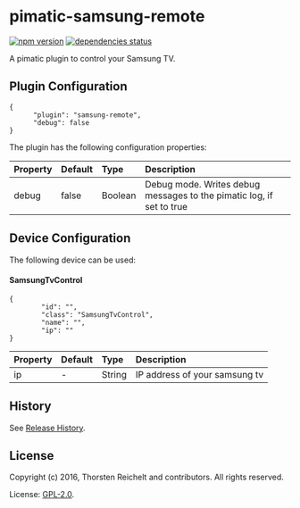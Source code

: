 # pimatic-samsung-remote

[![npm version](https://badge.fury.io/js/pimatic-samsung-remote.svg)](http://badge.fury.io/js/pimatic-samsung-remote)
[![dependencies status](https://david-dm.org/thost96/pimatic-samsung-remote/status.svg)](https://david-dm.org/thost96/pimatic-samsung-remote)

A pimatic plugin to control your Samsung TV.

## Plugin Configuration
	{
          "plugin": "samsung-remote",
          "debug": false
    }
The plugin has the following configuration properties:

| Property          | Default  | Type    | Description                                 |
|:------------------|:---------|:--------|:--------------------------------------------|
| debug             | false    | Boolean | Debug mode. Writes debug messages to the pimatic log, if set to true |


## Device Configuration
The following device can be used:

#### SamsungTvControl

	{
			"id": "",
			"class": "SamsungTvControl",
			"name": "",
			"ip": ""
	}


| Property      | Default  | Type    | Description                                 |
|:--------------|:---------|:--------|:--------------------------------------------|
| ip 			| -        | String  | IP address of your samsung tv |


## History

See [Release History](https://github.com/thost96/pimatic-samsung-remote/blob/master/History.md).

## License 

Copyright (c) 2016, Thorsten Reichelt and contributors. All rights reserved.

License: [GPL-2.0](https://github.com/thost96/pimatic-samsung-remote/blob/master/LICENSE).
